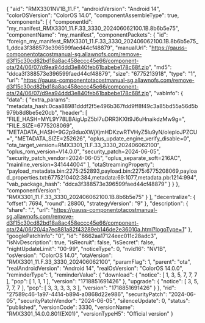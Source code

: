 {
    "aid": "RMX3301NV1B_11.F",
    "androidVersion": "Android 14",
    "colorOSVersion": "ColorOS 14.0",
    "componentAssembleType": true,
    "components": [
        {
            "componentId": "my_manifest_RMX3301_11.F.33_3330_202406062100.1B.8b6b5e75",
            "componentName": "my_manifest",
            "componentPackets": {
                "id": "foreign_my_manifest_RMX3301_11.F.33_3330_202406062100.1B.8b6b5e75_1_ddca3f388573e396599faed44cf48879",
                "manualUrl": "https://gauss-componentotacostmanual-sg.allawnofs.com/remove-d3f15c30cd82bd18a8ac458eccc45e66/component-ota/24/06/07/d9ea94ddd3e840feb61babebe178c68f.zip",
                "md5": "ddca3f388573e396599faed44cf48879",
                "size": "6775213918",
                "type": "1",
                "url": "https://gauss-componentotacostmanual-sg.allawnofs.com/remove-d3f15c30cd82bd18a8ac458eccc45e66/component-ota/24/06/07/d9ea94ddd3e840feb61babebe178c68f.zip",
                "vabInfo": {
                    "data": {
                        "extra_params": "metadata_hash:0caa88981dddf2f5e496b367fdd9ff8f49c3a85bd55a56d5b979b8d8be5e20cb",
                        "header": [
                            "FILE_HASH=MYL9Y78LBAigUpZ5bI7uDRR3KXIt9J6uHnaikdzMw9g=",
                            "FILE_SIZE=6775208069",
                            "METADATA_HASH=9G2p9duoXWjXjmHDKzwRTVHyZ5lu9yN/oleploJPZCU=",
                            "METADATA_SIZE=252626",
                            "oplus_update_engine_verify_disable=0",
                            "ota_target_version=RMX3301_11.F.33_3330_202406062100",
                            "oplus_rom_version=V14.0.0",
                            "security_patch=2024-06-05",
                            "security_patch_vendor=2024-06-05",
                            "oplus_separate_soft=216AC",
                            "mainline_version=341444004"
                        ],
                        "otaStreamingProperty": "payload_metadata.bin:2275:252893,payload.bin:2275:6775208069,payload_properties.txt:6775210402:384,metadata:69:1077,metadata.pb:1214:994",
                        "vab_package_hash": "ddca3f388573e396599faed44cf48879"
                    }
                }
            },
            "componentVersion": "RMX3301_11.F.33_3330_202406062100.1B.8b6b5e75"
        }
    ],
    "decentralize": {
        "offset": 7694,
        "round": 28800,
        "strategyVersion": "9"
    },
    "description": {
        "share": ".",
        "url": "https://gauss-componentotacostmanual-sg.allawnofs.com/remove-d3f15c30cd82bd18a8ac458eccc45e66/component-ota/24/06/20/4a7ec881a82f43289eb146de2e36010a.html?logoType=1"
    },
    "googlePatchInfo": "0",
    "id": "6662aa17124eec011c28adc3",
    "isNvDescription": true,
    "isRecruit": false,
    "isSecret": false,
    "nightUpdateLimit": "00-99",
    "noticeType": 0,
    "nvId16": "NV1B",
    "osVersion": "ColorOS 14.0",
    "otaVersion": "RMX3301_11.F.33_3330_202406062100",
    "paramFlag": 1,
    "parent": "ota",
    "realAndroidVersion": "Android 14",
    "realOsVersion": "ColorOS 14.0.0",
    "reminderType": 1,
    "reminderValue": {
        "download": {
            "notice": [
                1,
                3,
                5,
                7,
                7,
                7
            ],
            "pop": [
                1,
                1,
                1
            ],
            "version": "1718851691426"
        },
        "upgrade": {
            "notice": [
                3,
                5,
                7,
                7,
                7
            ],
            "pop": [
                3,
                3,
                3,
                3,
                3
            ],
            "version": "1718851691426"
        }
    },
    "rid": "27589c46-1a97-4414-b894-a0868d22e986",
    "securityPatch": "2024-06-05",
    "securityPatchVendor": "2024-06-05",
    "silenceUpdate": 0,
    "status": "published",
    "versionCode": 3330,
    "versionName": "RMX3301_14.0.0.801(EX01)",
    "versionTypeH5": "Official version"
}